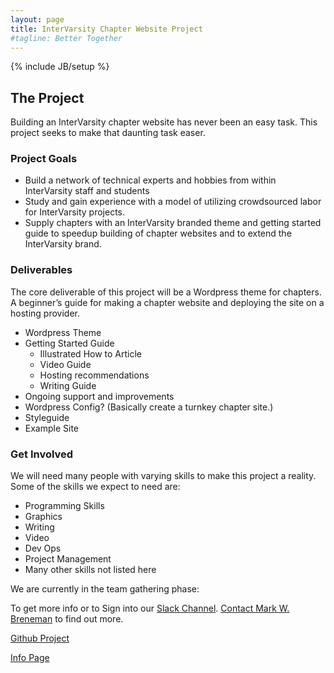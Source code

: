 ```yaml
---
layout: page
title: InterVarsity Chapter Website Project
#tagline: Better Together
---
```

{% include JB/setup %}



## The Project
Building an InterVarsity chapter website has never been an easy task. This project seeks to make that daunting task easer.

### Project Goals
* Build a network of technical experts and hobbies from within InterVarsity staff and students
* Study and gain experience with a model of utilizing crowdsourced labor for InterVarsity projects.
* Supply chapters with an InterVarsity branded theme and getting started guide to speedup building of chapter websites and to extend the InterVarsity brand.

### Deliverables
The core deliverable of this project will be a Wordpress theme for chapters. A beginner’s guide for making a chapter website and deploying the site on a hosting provider.

* Wordpress Theme
* Getting Started Guide
  * Illustrated How to Article
  * Video Guide
  * Hosting recommendations
  * Writing Guide
* Ongoing support and improvements
* Wordpress Config? (Basically create a turnkey chapter site.)
* Styleguide
* Example Site

### Get Involved
We will need many people with varying skills to make this project a reality. Some of the skills we expect to need are:

* Programming Skills
* Graphics
* Writing
* Video
* Dev Ops
* Project Management
* Many other skills not listed here

We are currently in the team gathering phase:

To get more info or to Sign into our [Slack Channel](https://airtable.com/shr23niJqwfA3zczb).
[Contact Mark W. Breneman](http://intervarsity.org/contact/15309) to find out more.


[Github Project](https://github.com/InterVarsity/chapter-project)

[Info Page](http://intervarsity.github.io/chapter-project/)
